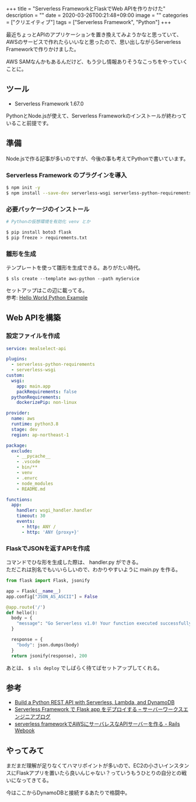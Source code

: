 +++
title = "Serverless FrameworkとFlaskでWeb APIを作りかけた"
description = ""
date = 2020-03-26T00:21:48+09:00
image = ""
categories = ["クリエイティブ"]
tags = ["Serverless Framework", "Python"]
+++


最近ちょっとAPIのアプリケーションを置き換えてみようかなと思っていて、AWSのサービスで作れたらいいなと思ったので、思い出しながらServerless Frameworkで作りかけました。

AWS SAMなんかもあるんだけど、もう少し情報ありそうなこっちをやっていくことに。

## ツール

- Serverless Framework 1.67.0

PythonとNode.jsが使えて、Serverless Frameworkのインストールが終わっていること前提です。

## 準備
Node.jsで作る記事が多いのですが、今後の事も考えてPythonで書いています。

### Serverless Framework のプラグインを導入

```sh
$ npm init -y
$ npm install --save-dev serverless-wsgi serverless-python-requirements
```

### 必要パッケージのインストール

```sh
# Pythonの仮想環境を有効化 venv とか

$ pip install boto3 flask
$ pip freeze > requirements.txt
```


### 雛形を生成
テンプレートを使って雛形を生成できる。ありがたい時代。

```
$ sls create --template aws-python --path myService
```

セットアップはこの辺に載ってる。  
参考: [Hello World Python Example](https://serverless.com/framework/docs/providers/aws/examples/hello-world/python/)

## Web APIを構築

### 設定ファイルを作成

```yaml
service: mealselect-api

plugins:
  - serverless-python-requirements
  - serverless-wsgi
custom:
  wsgi:
    app: main.app
    packRequirements: false
  pythonRequirements:
    dockerizePip: non-linux

provider:
  name: aws
  runtime: python3.8
  stage: dev
  region: ap-northeast-1

package:
  exclude:
    - __pycache__
    - .vscode
    - bin/**
    - venv
    - .envrc
    - node_modules
    - README.md

functions:
  app:
    handler: wsgi_handler.handler
    timeout: 30
    events:
      - http: ANY /
      - http: 'ANY {proxy+}'
```

### FlaskでJSONを返すAPIを作成

コマンドでひな形を生成した際は、 handler.py ができる。  
ただこれは別名でもいいらしいので、わかりやすいように main.py を作る。

```py
from flask import Flask, jsonify

app = Flask(__name__)
app.config["JSON_AS_ASCII"] = False

@app.route('/')
def hello():
  body = {
    "message": "Go Serverless v1.0! Your function executed successfully!",
  }

  response = {
    "body": json.dumps(body)
  }
  return jsonify(response), 200
```


あとは、 ``$ sls deploy`` でしばらく待てばセットアップしてくれる。


## 参考
- [Build a Python REST API with Serverless, Lambda, and DynamoDB](https://serverless.com/blog/flask-python-rest-api-serverless-lambda-dynamodb/)
- [Serverless Framework で Flask app をデプロイする – サーバーワークスエンジニアブログ](http://blog.serverworks.co.jp/tech/2019/01/08/serverless-flask/)
- [serverless frameworkでAWSにサーバレスなAPIサーバーを作る - Rails Webook](https://ruby-rails.hatenadiary.com/entry/20180701/1530441888)


## やってみて
まだまだ理解が足りなくてハマリポイントが多いので、EC2の小さいインスタンスにFlaskアプリを置いたら良いんじゃない？っていうもうひとりの自分との戦いになってきてる。

今はここからDynamoDBと接続するあたりで格闘中。

